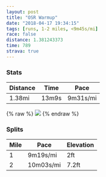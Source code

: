 ```yaml
---
layout: post
title: "OSR Warmup"
date: "2018-04-17 19:34:15"
tags: [runs, 1-2 miles, <9m45s/mi]
race: false
distance: 1.381243373
time: 789
strava: true
---
```


### Stats

| Distance | Time | Pace |
|----------|------|------|
|1.38mi|13m9s|9m31s/mi|

{% raw %}
<img src='https://maps.googleapis.com/maps/api/staticmap?maptype=roadmap&path=enc:gxrwFlhqbM?oDzGP`ByIjDc@ho@bb@zA}Az_@vN&key=AIzaSyC1MId7bFpkLXNAaYhBSTb8jLyiSqzbDtM&size=800x800&markers=color:yellow|label:S|40.73364,-73.98551&markers=color:green|label:F|40.71742,-73.99048'>
{% endraw %}

### Splits

| Mile | Pace | Elevation |
|------|------|-----------|
|1|9m19s/mi|2ft|
|2|10m03s/mi|7.2ft|
